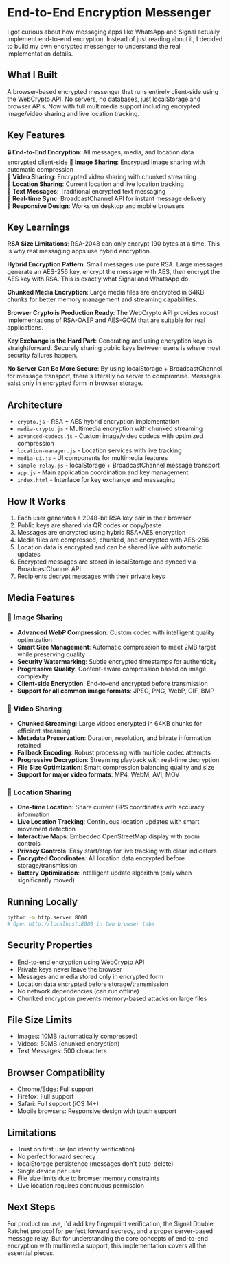 # End-to-End Encryption Messenger

I got curious about how messaging apps like WhatsApp and Signal actually implement end-to-end encryption. Instead of just reading about it, I decided to build my own encrypted messenger to understand the real implementation details.

## What I Built

A browser-based encrypted messenger that runs entirely client-side using the WebCrypto API. No servers, no databases, just localStorage and browser APIs. Now with full multimedia support including encrypted image/video sharing and live location tracking.

## Key Features

**🔒 End-to-End Encryption**: All messages, media, and location data encrypted client-side
**📸 Image Sharing**: Encrypted image sharing with automatic compression  
**🎥 Video Sharing**: Encrypted video sharing with chunked streaming  
**📍 Location Sharing**: Current location and live location tracking  
**💬 Text Messages**: Traditional encrypted text messaging  
**🔄 Real-time Sync**: BroadcastChannel API for instant message delivery  
**📱 Responsive Design**: Works on desktop and mobile browsers  

## Key Learnings

**RSA Size Limitations**: RSA-2048 can only encrypt 190 bytes at a time. This is why real messaging apps use hybrid encryption.

**Hybrid Encryption Pattern**: Small messages use pure RSA. Large messages generate an AES-256 key, encrypt the message with AES, then encrypt the AES key with RSA. This is exactly what Signal and WhatsApp do.

**Chunked Media Encryption**: Large media files are encrypted in 64KB chunks for better memory management and streaming capabilities.

**Browser Crypto is Production Ready**: The WebCrypto API provides robust implementations of RSA-OAEP and AES-GCM that are suitable for real applications.

**Key Exchange is the Hard Part**: Generating and using encryption keys is straightforward. Securely sharing public keys between users is where most security failures happen.

**No Server Can Be More Secure**: By using localStorage + BroadcastChannel for message transport, there's literally no server to compromise. Messages exist only in encrypted form in browser storage.

## Architecture

- `crypto.js` - RSA + AES hybrid encryption implementation  
- `media-crypto.js` - Multimedia encryption with chunked streaming  
- `advanced-codecs.js` - Custom image/video codecs with optimized compression
- `location-manager.js` - Location services with live tracking  
- `media-ui.js` - UI components for multimedia features  
- `simple-relay.js` - localStorage + BroadcastChannel message transport  
- `app.js` - Main application coordination and key management  
- `index.html` - Interface for key exchange and messaging  

## How It Works

1. Each user generates a 2048-bit RSA key pair in their browser  
2. Public keys are shared via QR codes or copy/paste  
3. Messages are encrypted using hybrid RSA+AES encryption  
4. Media files are compressed, chunked, and encrypted with AES-256  
5. Location data is encrypted and can be shared live with automatic updates  
6. Encrypted messages are stored in localStorage and synced via BroadcastChannel API  
7. Recipients decrypt messages with their private keys  

## Media Features

### 📸 Image Sharing
- **Advanced WebP Compression**: Custom codec with intelligent quality optimization
- **Smart Size Management**: Automatic compression to meet 2MB target while preserving quality
- **Security Watermarking**: Subtle encrypted timestamps for authenticity
- **Progressive Quality**: Content-aware compression based on image complexity
- **Client-side Encryption**: End-to-end encrypted before transmission
- **Support for all common image formats**: JPEG, PNG, WebP, GIF, BMP

### 🎥 Video Sharing  
- **Chunked Streaming**: Large videos encrypted in 64KB chunks for efficient streaming
- **Metadata Preservation**: Duration, resolution, and bitrate information retained
- **Fallback Encoding**: Robust processing with multiple codec attempts
- **Progressive Decryption**: Streaming playback with real-time decryption
- **File Size Optimization**: Smart compression balancing quality and size
- **Support for major video formats**: MP4, WebM, AVI, MOV

### 📍 Location Sharing
- **One-time Location**: Share current GPS coordinates with accuracy information
- **Live Location Tracking**: Continuous location updates with smart movement detection
- **Interactive Maps**: Embedded OpenStreetMap display with zoom controls
- **Privacy Controls**: Easy start/stop for live tracking with clear indicators
- **Encrypted Coordinates**: All location data encrypted before storage/transmission
- **Battery Optimization**: Intelligent update algorithm (only when significantly moved)

## Running Locally

```bash
python -m http.server 8000
# Open http://localhost:8000 in two browser tabs
```

## Security Properties

- End-to-end encryption using WebCrypto API  
- Private keys never leave the browser  
- Messages and media stored only in encrypted form  
- Location data encrypted before storage/transmission  
- No network dependencies (can run offline)  
- Chunked encryption prevents memory-based attacks on large files  

## File Size Limits

- Images: 10MB (automatically compressed)  
- Videos: 50MB (chunked encryption)  
- Text Messages: 500 characters  

## Browser Compatibility

- Chrome/Edge: Full support  
- Firefox: Full support  
- Safari: Full support (iOS 14+)  
- Mobile browsers: Responsive design with touch support  

## Limitations

- Trust on first use (no identity verification)  
- No perfect forward secrecy  
- localStorage persistence (messages don't auto-delete)  
- Single device per user  
- File size limits due to browser memory constraints  
- Live location requires continuous permission  

## Next Steps

For production use, I'd add key fingerprint verification, the Signal Double Ratchet protocol for perfect forward secrecy, and a proper server-based message relay. But for understanding the core concepts of end-to-end encryption with multimedia support, this implementation covers all the essential pieces.